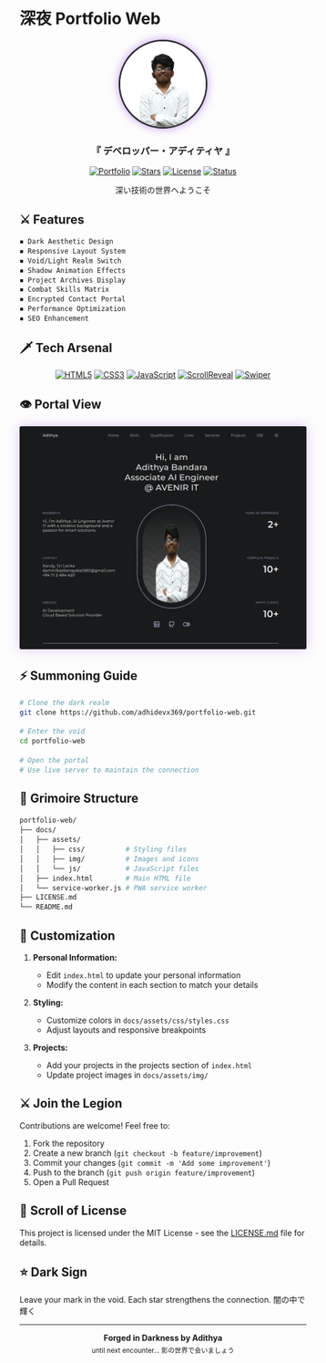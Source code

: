 # 深夜 Portfolio Web

<div align="center">
  <img src="docs/assets/img/profile.png" alt="Profile Picture" width="150" height="150" style="border-radius: 50%; border: 3px solid #2D2E32; box-shadow: 0 0 15px rgba(147, 51, 234, 0.5)"/>
  
  <h3>『 デベロッパー・アディティヤ 』</h3>

  [![Portfolio](https://custom-icon-badges.demolab.com/badge/-Portfolio-1A1B1E?style=for-the-badge&logo=codescan-symbol&logoColor=purple)](https://adhidevx369.github.io/portfolio-web/)
  [![Stars](https://custom-icon-badges.demolab.com/github/stars/adhidevx369/portfolio-web?style=for-the-badge&labelColor=1A1B1E&color=2D2E32)](https://github.com/adhidevx369/portfolio-web/stargazers)
  [![License](https://custom-icon-badges.demolab.com/badge/license-MIT-333?style=for-the-badge&logo=law&logoColor=purple)](LICENSE.md)
  [![Status](https://custom-icon-badges.demolab.com/badge/Status-Active-2D2E32?style=for-the-badge&logo=check-circle-fill&logoColor=purple)](https://adhidevx369.github.io/portfolio-web/)

  <p>深い技術の世界へようこそ</p>
</div>

## ⚔️ Features

```css
◾ Dark Aesthetic Design
◾ Responsive Layout System
◾ Void/Light Realm Switch
◾ Shadow Animation Effects
◾ Project Archives Display
◾ Combat Skills Matrix
◾ Encrypted Contact Portal
◾ Performance Optimization
◾ SEO Enhancement
```

## 🗡️ Tech Arsenal

<div align="center">

[![HTML5](https://img.shields.io/badge/HTML5-1A1B1E?style=for-the-badge&logo=html5&logoColor=purple)](https://developer.mozilla.org/en-US/docs/Web/HTML)
[![CSS3](https://img.shields.io/badge/CSS3-1A1B1E?style=for-the-badge&logo=css3&logoColor=purple)](https://developer.mozilla.org/en-US/docs/Web/CSS)
[![JavaScript](https://img.shields.io/badge/JavaScript-1A1B1E?style=for-the-badge&logo=javascript&logoColor=purple)](https://developer.mozilla.org/en-US/docs/Web/JavaScript)
[![ScrollReveal](https://img.shields.io/badge/ScrollReveal-1A1B1E?style=for-the-badge)](https://scrollrevealjs.org/)
[![Swiper](https://img.shields.io/badge/Swiper-1A1B1E?style=for-the-badge)](https://swiperjs.com/)

</div>

## 👁️ Portal View

<div align="center">
  <img src="docs/assets/img/image.png" alt="Portal Preview" width="600" style="border-radius: 3px; box-shadow: 0 0 20px rgba(147, 51, 234, 0.3);"/>
</div>

## ⚡ Summoning Guide

```bash
# Clone the dark realm
git clone https://github.com/adhidevx369/portfolio-web.git

# Enter the void
cd portfolio-web

# Open the portal
# Use live server to maintain the connection
```

## 📜 Grimoire Structure

```bash
portfolio-web/
├── docs/
│   ├── assets/
│   │   ├── css/          # Styling files
│   │   ├── img/          # Images and icons
│   │   └── js/           # JavaScript files
│   ├── index.html        # Main HTML file
│   └── service-worker.js # PWA service worker
├── LICENSE.md
└── README.md
```

## 🔮 Customization

1. **Personal Information:**
   - Edit `index.html` to update your personal information
   - Modify the content in each section to match your details

2. **Styling:**
   - Customize colors in `docs/assets/css/styles.css`
   - Adjust layouts and responsive breakpoints

3. **Projects:**
   - Add your projects in the projects section of `index.html`
   - Update project images in `docs/assets/img/`

## ⚔️ Join the Legion

Contributions are welcome! Feel free to:

1. Fork the repository
2. Create a new branch (`git checkout -b feature/improvement`)
3. Commit your changes (`git commit -m 'Add some improvement'`)
4. Push to the branch (`git push origin feature/improvement`)
5. Open a Pull Request

## 📖 Scroll of License

This project is licensed under the MIT License - see the [LICENSE.md](LICENSE.md) file for details.

## ⭐ Dark Sign

Leave your mark in the void. Each star strengthens the connection.
闇の中で輝く

---

<div align="center">
  <strong>Forged in Darkness by Adithya</strong>
  <br>
  <sub>until next encounter... 影の世界で会いましょう</sub>
</div>

